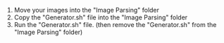 1) Move your images into the "Image Parsing" folder
2) Copy the "Generator.sh" file into the "Image Parsing" folder
3) Run the "Generator.sh" file. (then remove the "Generator.sh" from the "Image Parsing" folder)
